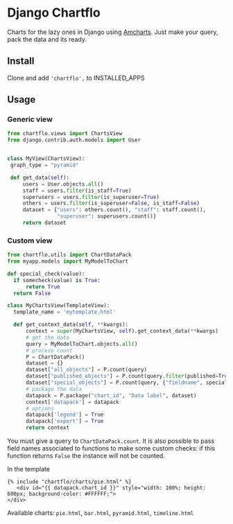# Django Chartflo

Charts for the lazy ones in Django using [Amcharts](https://www.amcharts.com). Just make your query, pack the data and 
its ready. 

## Install

Clone and add `'chartflo',` to INSTALLED_APPS

## Usage

### Generic view

   ```python
from chartflo.views import ChartsView
from django.contrib.auth.models import User


class MyView(ChartsView):
    graph_type = "pyramid"

    def get_data(self):
        users = User.objects.all()
        staff = users.filter(is_staff=True)
        superusers = users.filter(is_superuser=True)
        others = users.filter(is_superuser=False, is_staff=False)
        dataset = {"users": others.count(), "staff": staff.count(),
                   "superuser": superusers.count()}
        return dataset
   ```

### Custom view

  ```python
from chartflo.utils import ChartDataPack
from myapp.models import MyModelToChart

def special_check(value):
	if somecheck(value) is True:
		return True
	return False

class MyChartsView(TemplateView):
    template_name = 'mytemplate.html'

    def get_context_data(self, **kwargs):
        context = super(MyChartsView, self).get_context_data(**kwargs)
        # get the data
        query = MyModelToChart.objects.all()
        # process count
        P = ChartDataPack()
        dataset = {}
        dataset["all_objects"] = P.count(query)
        dataset["published_objects"] = P.count(query.filter(published=True))
        dataset["special_objects"] = P.count(query, {"fieldname", special_check})
        # package the data
        datapack = P.package("chart_id", "Data label", dataset)
        context['datapack'] = datapack
        # options
        datapack['legend'] = True
        datapack['export'] = True
        return context
  ```

You must give a query to ``ChartDataPack.count``. It is also possible to pass field names associated to functions to 
make some custom checks: if this function returns `False` the instance will not be counted.

In the template

   ```django
   {% include "chartflo/charts/pie.html" %}
      <div id="{{ datapack.chart_id }}" style="width: 100%; height: 600px; background-color: #FFFFFF;">
   </div>
   ```

Available charts: `pie.html`, `bar.html`, `pyramid.html`, `timeline.html`

